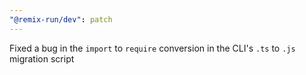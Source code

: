 ```yaml
---
"@remix-run/dev": patch
---
```


Fixed a bug in the `import` to `require` conversion in the CLI's `.ts` to `.js` migration script
